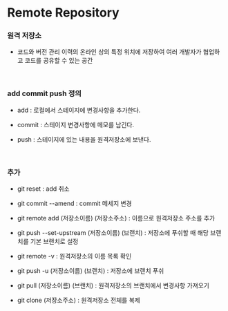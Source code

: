 # Remote Repository

### 원격 저장소

- 코드와 버전 관리 이력의 온라인 상의 특정 위치에 저장하여 여러 개발자가 협업하고 코드를 공유할 수 있는 공간

<br>

### add commit push 정의

- add : 로컬에서 스테이지에 변경사항을 추가한다.

- commit : 스테이지 변경사항에 메모를 남긴다.

- push : 스테이지에 있는 내용을 원격저장소에 보낸다.

<br>

### 추가

- git reset : add 취소

- git commit --amend : commit 메세지 변경

- git remote add (저장소이름) (저장소주소) : 이름으로 원격저장소 주소를 추가

- git push --set-upstream (저장소이름) (브랜치) : 저장소에 푸쉬할 때 해당 브랜치를 기본 브랜치로 설정

- git remote -v : 원격저장소의 이름 목록 확인

- git push -u (저장소이름) (브랜치) : 저장소에 브랜치 푸쉬

- git pull (저장소이름) (브랜치) : 원격저장소의 브랜치에서 변경사항 가져오기

- git clone (저장소주소) : 원격저장소 전체를 복제